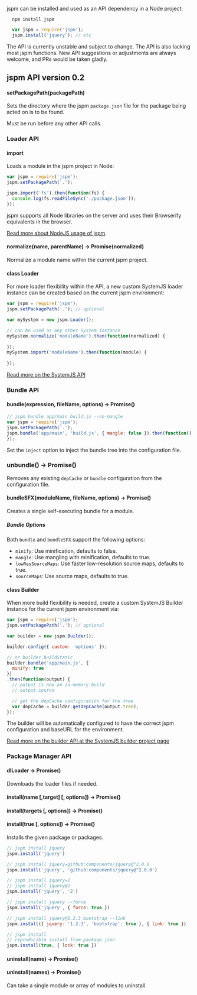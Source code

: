 jspm can be installed and used as an API dependency in a Node project:

```
  npm install jspm
```

```javascript
  var jspm = require('jspm');
  jspm.install('jquery'); // etc
```

The API is currently unstable and subject to change. The API is also lacking most jspm functions. New API suggestions or adjustments are always welcome, and PRs would be taken gladly.

## jspm API version 0.2

#### setPackagePath(packagePath)

Sets the directory where the jspm `package.json` file for the package being acted on is to be found.

Must be run before any other API calls.

### Loader API

#### import

Loads a module in the jspm project in Node:

```javascript
var jspm = require('jspm');
jspm.setPackagePath('.');

jspm.import('fs').then(function(fs) {
  console.log(fs.readFileSync('./package.json'));
});
```

jspm supports all Node libraries on the server and uses their Browserify equivalents in the browser.

[Read more about NodeJS usage of jspm](nodejs-usage.md).

#### normalize(name, parentName) -> Promise(normalized)

Normalize a module name within the current jspm project.

#### class Loader

For more loader flexibility within the API, a new custom SystemJS loader instance can be created
based on the current jspm environment:

```javascript
var jspm = require('jspm');
jspm.setPackagePath('.'); // optional

var mySystem = new jspm.Loader();

// can be used as any other System instance
mySystem.normalize('moduleName').then(function(normalized) {
  
});
mySystem.import('moduleName').then(function(module) {
  
});
```

[Read more on the SystemJS API](https://github.com/systemjs/systemjs/blob/master/docs/system-api.md)

### Bundle API

#### bundle(expression, fileName, options) -> Promise()

```javascript
// jspm bundle app/main build.js --no-mangle
var jspm = require('jspm');
jspm.setPackagePath('.');
jspm.bundle('app/main', 'build.js', { mangle: false }).then(function() {
});
```

Set the `inject` option to inject the bundle tree into the configuration file.

### unbundle() -> Promise()

Removes any existing `depCache` or `bundle` configuration from the configuration file.

#### bundleSFX(moduleName, fileName, options) -> Promise()

Creates a single self-executing bundle for a module.

##### Bundle Options

Both `bundle` and `bundleSFX` support the following options:

* `minify`: Use minification, defaults to false.
* `mangle`: Use mangling with minification, defaults to true.
* `lowResSourceMaps`: Use faster low-resolution source maps, defaults to true.
* `sourceMaps`: Use source maps, defaults to true.

#### class Builder

When more build flexibility is needed, create a custom SystemJS Builder instance for the current jspm environment via:

```javascript
var jspm = require('jspm');
jspm.setPackagePath('.'); // optional

var builder = new jspm.Builder();

builder.config({ custom: 'options' });

// or builder.buildStatic
builder.bundle('app/main.js', {
  minify: true
})
.then(function(output) {
  // output is now an in-memory build
  // output.source

  // get the depCache configuration for the tree
  var depCache = builder.getDepCache(output.tree);
});
```

The builder will be automatically configured to have the correct jspm configuration and baseURL for the environment.

[Read more on the builder API at the SystemJS builder project page](https://github.com/systemjs/builder)

### Package Manager API

#### dlLoader -> Promise()

Downloads the loader files if needed.

#### install(name [,target] [, options]) -> Promise()
#### install(targets [, options]) -> Promise()
#### install(true [, options]) -> Promise()

Installs the given package or packages.

```javascript
// jspm install jquery
jspm.install('jquery')

// jspm install jquery=github:components/jquery@^2.0.0
jspm.install('jquery', 'github:components/jquery@^2.0.0')

// jspm install jquery=2
// jspm install jquery@2
jspm.install('jquery', '2')

// jspm install jquery --force
jspm.install('jquery', { force: true })

// jspm install jquery@1.2.3 bootstrap --link
jspm.install({ jquery: '1.2.3', 'bootstrap': true }, { link: true })

// jspm install
// reproducible install from package.json
jspm.install(true, { lock: true })
```

#### uninstall(name) -> Promise()
#### uninstall(names) -> Promise()

Can take a single module or array of modules to uninstall.

